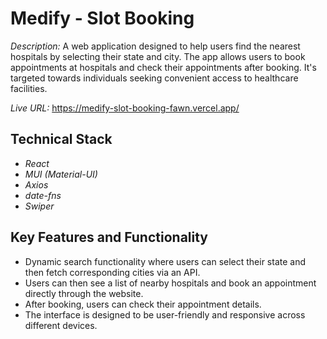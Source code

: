 # Medify - Slot Booking

*Description:* A web application designed to help users find the nearest hospitals by selecting their state and city. The app allows users to book appointments at hospitals and check their appointments after booking. It's targeted towards individuals seeking convenient access to healthcare facilities.

*Live URL:* https://medify-slot-booking-fawn.vercel.app/

## Technical Stack
- *React*
- *MUI (Material-UI)*
- *Axios* 
- *date-fns*
- *Swiper*

## Key Features and Functionality
- Dynamic search functionality where users can select their state and then fetch corresponding cities via an API.
- Users can then see a list of nearby hospitals and book an appointment directly through the website.
- After booking, users can check their appointment details.
- The interface is designed to be user-friendly and responsive across different devices.

